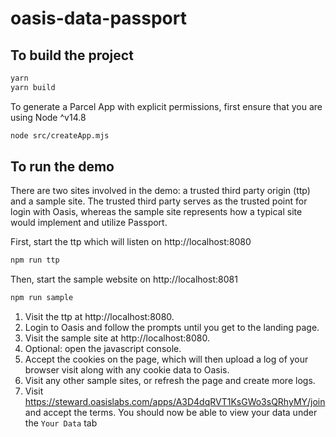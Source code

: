 # oasis-data-passport

## To build the project

```sh
yarn
yarn build
```

To generate a Parcel App with explicit permissions, first ensure that you are using Node ^v14.8
```sh
node src/createApp.mjs
```

## To run the demo
There are two sites involved in the demo: a trusted third party origin (ttp) and a sample site.
The trusted third party serves as the trusted point for login with Oasis, whereas the sample site
represents how a typical site would implement and utilize Passport.

First, start the ttp which will listen on http://localhost:8080
```sh
npm run ttp
```

Then, start the sample website on http://localhost:8081
```sh
npm run sample
```

1. Visit the ttp at http://localhost:8080.
2. Login to Oasis and follow the prompts until you get to the landing page.
3. Visit the sample site at http://localhost:8080.
4. Optional: open the javascript console.
5. Accept the cookies on the page, which will then upload a log of your browser visit
   along with any cookie data to Oasis.
6. Visit any other sample sites, or refresh the page and create more logs.
7. Visit https://steward.oasislabs.com/apps/A3D4dqRVT1KsGWo3sQRhyMY/join and accept the terms. You should now 
   be able to view your data under the `Your Data` tab
